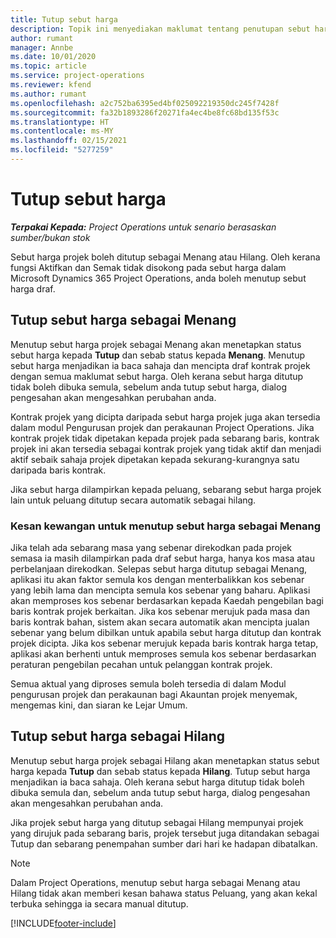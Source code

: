 ```yaml
---
title: Tutup sebut harga
description: Topik ini menyediakan maklumat tentang penutupan sebut harga dalam Project Operations.
author: rumant
manager: Annbe
ms.date: 10/01/2020
ms.topic: article
ms.service: project-operations
ms.reviewer: kfend
ms.author: rumant
ms.openlocfilehash: a2c752ba6395ed4bf025092219350dc245f7428f
ms.sourcegitcommit: fa32b1893286f20271fa4ec4be8fc68bd135f53c
ms.translationtype: HT
ms.contentlocale: ms-MY
ms.lasthandoff: 02/15/2021
ms.locfileid: "5277259"
---
```

# <a name="close-a-quote"></a>Tutup sebut harga

_**Terpakai Kepada:** Project Operations untuk senario berasaskan sumber/bukan stok_

Sebut harga projek boleh ditutup sebagai Menang atau Hilang. Oleh kerana fungsi Aktifkan dan Semak tidak disokong pada sebut harga dalam Microsoft Dynamics 365 Project Operations, anda boleh menutup sebut harga draf.

## <a name="close-a-quote-as-won"></a>Tutup sebut harga sebagai Menang

Menutup sebut harga projek sebagai Menang akan menetapkan status sebut harga kepada **Tutup** dan sebab status kepada **Menang**. Menutup sebut harga menjadikan ia baca sahaja dan mencipta draf kontrak projek dengan semua maklumat sebut harga. Oleh kerana sebut harga ditutup tidak boleh dibuka semula, sebelum anda tutup sebut harga, dialog pengesahan akan mengesahkan perubahan anda.

Kontrak projek yang dicipta daripada sebut harga projek juga akan tersedia dalam modul Pengurusan projek dan perakaunan Project Operations. Jika kontrak projek tidak dipetakan kepada projek pada sebarang baris, kontrak projek ini akan tersedia sebagai kontrak projek yang tidak aktif dan menjadi aktif sebaik sahaja projek dipetakan kepada sekurang-kurangnya satu daripada baris kontrak.

Jika sebut harga dilampirkan kepada peluang, sebarang sebut harga projek lain untuk peluang ditutup secara automatik sebagai hilang.

### <a name="financial-impact-of-closing-a-quote-as-won"></a>Kesan kewangan untuk menutup sebut harga sebagai Menang

Jika telah ada sebarang masa yang sebenar direkodkan pada projek semasa ia masih dilampirkan pada draf sebut harga, hanya kos masa atau perbelanjaan direkodkan. Selepas sebut harga ditutup sebagai Menang, aplikasi itu akan faktor semula kos dengan menterbalikkan kos sebenar yang lebih lama dan mencipta semula kos sebenar yang baharu. Aplikasi akan memproses kos sebenar berdasarkan kepada Kaedah pengebilan bagi baris kontrak projek berkaitan. Jika kos sebenar merujuk pada masa dan baris kontrak bahan, sistem akan secara automatik akan mencipta jualan sebenar yang belum dibilkan untuk apabila sebut harga ditutup dan kontrak projek dicipta. Jika kos sebenar merujuk kepada baris kontrak harga tetap, aplikasi akan berhenti untuk memproses semula kos sebenar berdasarkan peraturan pengebilan pecahan untuk pelanggan kontrak projek.

Semua aktual yang diproses semula boleh tersedia di dalam Modul pengurusan projek dan perakaunan bagi Akauntan projek menyemak, mengemas kini, dan siaran ke Lejar Umum. 

## <a name="close-a-quote-as-lost"></a>Tutup sebut harga sebagai Hilang

Menutup sebut harga projek sebagai Hilang akan menetapkan status sebut harga kepada **Tutup** dan sebab status kepada **Hilang**. Tutup sebut harga menjadikan ia baca sahaja. Oleh kerana sebut harga ditutup tidak boleh dibuka semula dan, sebelum anda tutup sebut harga, dialog pengesahan akan mengesahkan perubahan anda.

Jika projek sebut harga yang ditutup sebagai Hilang mempunyai projek yang dirujuk pada sebarang baris, projek tersebut juga ditandakan sebagai Tutup dan sebarang penempahan sumber dari hari ke hadapan dibatalkan.

> [!NOTE]
> Dalam Project Operations, menutup sebut harga sebagai Menang atau Hilang tidak akan memberi kesan bahawa status Peluang, yang akan kekal terbuka sehingga ia secara manual ditutup.


[!INCLUDE[footer-include](../includes/footer-banner.md)]